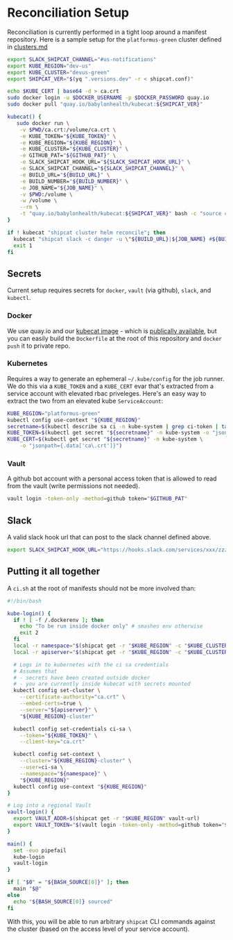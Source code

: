 # Reconciliation Setup
Reconciliation is currently performed in a tight loop around a manifest repository. Here is a sample setup for the `platformus-green` cluster defined in [clusters.md](./clusters.md)

```bash
export SLACK_SHIPCAT_CHANNEL="#us-notifications"
export KUBE_REGION="dev-us"
export KUBE_CLUSTER="devus-green"
export SHIPCAT_VER="$(yq ".versions.dev" -r < shipcat.conf)"

echo $KUBE_CERT | base64 -d > ca.crt
sudo docker login -u $DOCKER_USERNAME -p $DOCKER_PASSWORD quay.io
sudo docker pull "quay.io/babylonhealth/kubecat:${SHIPCAT_VER}"

kubecat() {
   sudo docker run \
    -v $PWD/ca.crt:/volume/ca.crt \
    -e KUBE_TOKEN="${KUBE_TOKEN}" \
    -e KUBE_REGION="${KUBE_REGION}" \
    -e KUBE_CLUSTER="${KUBE_CLUSTER}" \
    -e GITHUB_PAT="${GITHUB_PAT}" \
    -e SLACK_SHIPCAT_HOOK_URL="${SLACK_SHIPCAT_HOOK_URL}" \
    -e SLACK_SHIPCAT_CHANNEL="${SLACK_SHIPCAT_CHANNEL}" \
    -e BUILD_URL="${BUILD_URL}" \
    -e BUILD_NUMBER="${BUILD_NUMBER}" \
    -e JOB_NAME="${JOB_NAME}" \
    -v $PWD:/volume \
    -w /volume \
    --rm \
    -t "quay.io/babylonhealth/kubecat:${SHIPCAT_VER}" bash -c "source ci.sh > /dev/null; login > /dev/null; $@"
}

if ! kubecat "shipcat cluster helm reconcile"; then
  kubecat "shipcat slack -c danger -u \"${BUILD_URL}|${JOB_NAME} #${BUILD_NUMBER}\" \"helm reconciliation failed\""
  exit 1
fi
```

## Secrets
Current setup requires secrets for `docker`, `vault` (via github), `slack`, and `kubectl`.

### Docker
We use quay.io and our [kubecat image](https://github.com/Babylonpartners/shipcat/blob/master/Dockerfile) - which is [publically available](https://quay.io/repository/babylonhealth/kubecat?tab=tags), but you can easily build the `Dockerfile` at the root of this repository and `docker push` it to private repo.

### Kubernetes
Requires a way to generate an ephemeral `~/.kube/config` for the job runner. We do this via a `KUBE_TOKEN` and a `KUBE_CERT` evar that's extracted from a service account with elevated rbac priveleges. Here's an easy way to extract the two from an elevated kube `ServiceAccount`:

```bash
KUBE_REGION="platformus-green"
kubectl config use-context "${KUBE_REGION}"
secretname=$(kubectl describe sa ci -n kube-system | grep ci-token | tail -n 1 | awk '{print $2}')
KUBE_TOKEN=$(kubectl get secret "${secretname}" -n kube-system -o "jsonpath={.data.token}" | base64 -d)
KUBE_CERT=$(kubectl get secret "${secretname}" -n kube-system \
    -o "jsonpath={.data['ca\.crt']}")
```

### Vault
A github bot account with a personal access token that is allowed to read from the vault (write permissions not needed).

```sh
vault login -token-only -method=github token="$GITHUB_PAT"
```

## Slack
A valid slack hook url that can post to the slack channel defined above.

```sh
export SLACK_SHIPCAT_HOOK_URL="https://hooks.slack.com/services/xxx/zzz/yyy"
```

## Putting it all together
A `ci.sh` at the root of manifests should not be more involved than:

```sh
#!/bin/bash

kube-login() {
  if ! [ -f /.dockerenv ]; then
    echo "To be run inside docker only" # smashes env otherwise
    exit 2
  fi
  local -r namespace="$(shipcat get -r "$KUBE_REGION" -c "$KUBE_CLUSTER" clusterinfo | jq ".namespace" -r)"
  local -r apiserver="$(shipcat get -r "$KUBE_REGION" -c "$KUBE_CLUSTER" clusterinfo | jq ".apiserver" -r)"

  # Logs in to kubernetes with the ci sa credentials
  # Assumes that
  # - secrets have been created outside docker
  # - you are currently inside kubecat with secrets mounted
  kubectl config set-cluster \
    --certificate-authority="ca.crt" \
    --embed-certs=true \
    --server="${apiserver}" \
    "${KUBE_REGION}-cluster"

  kubectl config set-credentials ci-sa \
    --token="${KUBE_TOKEN}" \
    --client-key="ca.crt"

  kubectl config set-context \
    --cluster="${KUBE_REGION}-cluster" \
    --user=ci-sa \
    --namespace="${namespace}" \
    "${KUBE_REGION}"
  kubectl config use-context "${KUBE_REGION}"
}

# Log into a regional Vault
vault-login() {
  export VAULT_ADDR=$(shipcat get -r "$KUBE_REGION" vault-url)
  export VAULT_TOKEN="$(vault login -token-only -method=github token="$GITHUB_PAT")"
}

main() {
  set -euo pipefail
  kube-login
  vault-login
}

if [ "$0" = "${BASH_SOURCE[0]}" ]; then
  main "$@"
else
  echo "${BASH_SOURCE[0]} sourced"
fi
```

With this, you will be able to run arbitrary `shipcat` CLI commands against the cluster (based on the access level of your service account).
